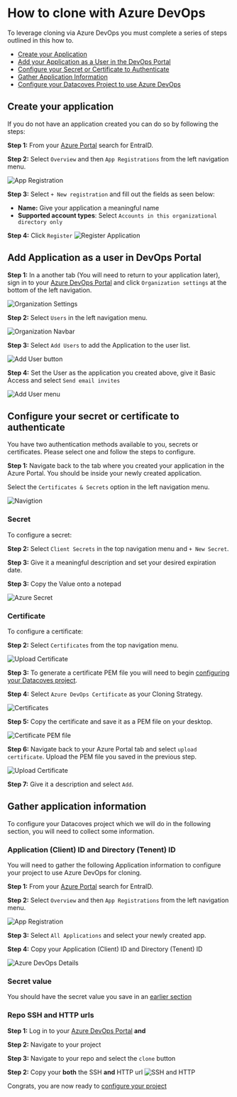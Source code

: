 # How to clone with Azure DevOps

To leverage cloning via Azure DevOps you must complete a series of steps outlined in this how to.

- [Create your Application](how-tos/datacoves/how_to_clone_with_azure.md#create-your-application)
- [Add your Application as a User in the DevOps Portal](how-tos/datacoves/how_to_clone_with_azure.md#add-application-as-a-user-in-devops-portal)
- [Configure your Secret or Certificate to Authenticate](how-tos/datacoves/how_to_clone_with_azure.md#configure-your-secret-or-certificate-to-Authenticate)
- [Gather Application Information](how-tos/datacoves/how_to_clone_with_azure.md#gather-application-information)
- [Configure your Datacoves Project to use Azure DevOps](how-tos/datacoves/how_to_projects.md)

## Create your application

If you do not have an application created you can do so by following the steps:

**Step 1:** From your [Azure Portal](https://portal.azure.com) search for EntraID.

**Step 2:** Select `Overview` and then `App Registrations` from the left navigation menu.

![App Registration](assets/azure_devops_overview.png)

**Step 3:** Select `+ New registration` and fill out the fields as seen below:
- **Name:** Give your application a meaningful name
- **Supported account types**: Select `Accounts in this organizational directory only`
    
**Step 4:** Click `Register`
![Register Application](assets/azure_devops_register_application.png)

## Add Application as a user in DevOps Portal

**Step 1:** In a another tab (You will need to return to your application later), sign in to your [Azure DevOps Portal](dev.azure.com) and click `Organization settings` at the bottom of the left  navigation.

![Organization Settings](assets/azure_devops_organization_settings.png)

**Step 2:**  Select `Users` in the left navigation menu.

![Organization Navbar](assets/azure_devops_user_nav.png)

**Step 3:**  Select `Add Users` to add the Application to the user list.

![Add User button](assets/azure_devops_add_user_button.png)

**Step 4:** Set the User as the application you created above, give it Basic Access and select `Send email invites`

![Add User menu](assets/azure_devops_add_user_menu.png)

## Configure your secret or certificate to authenticate

You have two authentication methods available to you, secrets or certificates. Please select one and follow the steps to configure.  

**Step 1:** Navigate back to the tab where you created your application in the Azure Portal. You should be inside your newly created application.

Select the `Certificates & Secrets` option in the left navigation menu.

![Navigtion](assets/azure_devops_secret_nav.jpg)

### Secret

To configure a secret: 

**Step 2:** Select `Client Secrets` in the top navigation menu and `+ New Secret`.

**Step 3:** Give it a meaningful description and set your desired expiration date.

**Step 3:** Copy the Value onto a notepad

![Azure Secret](assets/azure_devops_secret.jpg)

### Certificate 

To configure a certificate:

**Step 2:** Select `Certificates` from the top navigation menu.

![Upload Certificate](assets/azure_devops_upload_certificate.png)

**Step 3:** To generate a certificate PEM file you will need to begin [configuring your Datacoves project](how-tos/datacoves/how_to_projects.md). 

**Step 4:** Select `Azure DevOps Certificate` as your Cloning Strategy. 

![Certificates](assets/azure_devops_certificate.jpg)

**Step 5:** Copy the certificate and save it as a PEM file on your desktop.

![Certificate PEM file](assets/azure_devops_certificate_copy.jpg)

**Step 6:**  Navigate back to your Azure Portal tab and select `upload certificate`. Upload the PEM file you saved in the previous step.

![Upload Certificate](assets/azure_devops_upload_certificate.png)

**Step 7:** Give it a description and select `Add`.

## Gather application information

To configure your Datacoves project which we will do in the following section, you will need to collect some information.

### Application (Client) ID and Directory (Tenent) ID

You will need to gather the following Application information to configure your project to use Azure DevOps for cloning.

**Step 1:** From your [Azure Portal](https://portal.azure.com) search for EntraID.

**Step 2:** Select `Overview` and then `App Registrations` from the left navigation menu.

![App Registration](assets/azure_devops_overview.png)

**Step 3:** Select `All Applications` and select your newly created app.

**Step 4:** Copy your Application (Client) ID and Directory (Tenent) ID

![Azure DevOps Details](assets/azure_devops_app_details.jpg)

### Secret value

You should have the secret value you save in an [earlier section](how-tos/datacoves/how_to_clone_with_azure.md#secret)

### Repo SSH and HTTP urls

**Step 1:** Log in to your [Azure DevOps Portal](dev.azure.com) **and** 

**Step 2:** Navigate to your project

**Step 3:** Navigate to your repo and select the `clone` button

**Step 2:** Copy your **both** the SSH **and** HTTP url
![SSH and HTTP](assets/azure_devops_https.png)

Congrats, you are now ready to [configure your project](how-tos/datacoves/how_to_projects.md)



